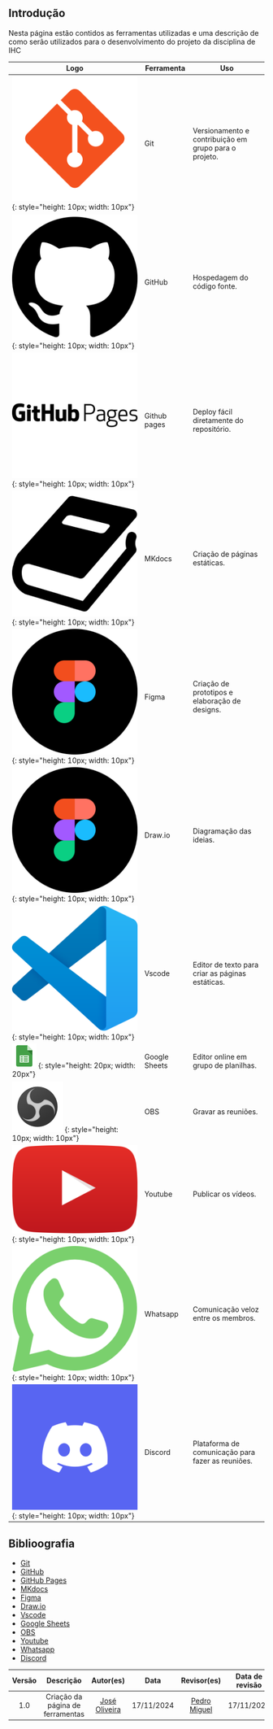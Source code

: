 ## Introdução
Nesta página estão contidos as ferramentas utilizadas e uma descrição de como serão utilizados para o desenvolvimento do projeto da disciplina de IHC

| Logo                                                | Ferramenta               | Uso                                                                                                         |
| --------------------------------------------------- | ------------------------ | ----------------------------------------------------------------------------------------------------------------- |
| ![logo git](../assets/ferramentas/git-icon.png) {: style="height: 10px; width: 10px"} | Git               | Versionamento e contribuição em grupo para o projeto.|
| ![logo github](../assets/ferramentas/github-icon.png) {: style="height: 10px; width: 10px"} | GitHub               | Hospedagem do código fonte.|
| ![logo github pages](../assets/ferramentas/github-pages-icon.png) {: style="height: 10px; width: 10px"} | Github pages               | Deploy fácil diretamente do repositório.       |
| ![logo mkdocs](../assets/ferramentas/mkdocs-icon.png) {: style="height: 10px; width: 10px"} | MKdocs              | Criação de páginas estáticas.|
| ![logo figma](../assets/ferramentas/figma-icon.png) {: style="height: 10px; width: 10px"} | Figma              | Criação de prototipos e elaboração de designs.|
| ![logo drawio](../assets/ferramentas/figma-icon.png) {: style="height: 10px; width: 10px"} | Draw.io              | Diagramação das ideias.|
| ![logo vscode](../assets/ferramentas/vscode-icon.png) {: style="height: 10px; width: 10px"} | Vscode              | Editor de texto para criar as páginas estáticas.|
| ![logo sheets](../assets/ferramentas/google-sheets-icon.png) {: style="height: 20px; width: 20px"} | Google Sheets              | Editor online em grupo de planilhas.|
| ![logo obs](../assets/ferramentas/obs-icon.png) {: style="height: 10px; width: 10px"} | OBS              | Gravar as reuniões.|
| ![logo youtube](../assets/ferramentas/youtube-icon.png) {: style="height: 10px; width: 10px"} | Youtube              | Publicar os vídeos.|
| ![logo whatsapp](../assets/ferramentas/whatsapp-icon.png) {: style="height: 10px; width: 10px"} | Whatsapp              | Comunicação veloz entre os membros.|
| ![logo discord](../assets/ferramentas/discord-icon.png) {: style="height: 10px; width: 10px"} | Discord              | Plataforma de comunicação para fazer as reuniões.|

## Biblioografia

- [Git](https://git-scm.com/)
- [GitHub](https://github.com/)
- [GitHub Pages](https://pages.github.com/)
- [MKdocs](https://www.mkdocs.org/)
- [Figma](https://www.figma.com/)
- [Draw.io](https://app.diagrams.net/)
- [Vscode](https://code.visualstudio.com/)
- [Google Sheets](https://www.google.com/intl/pt-BR/sheets/about/)
- [OBS](https://obsproject.com/)
- [Youtube](https://www.youtube.com/)
- [Whatsapp](https://www.whatsapp.com/)
- [Discord](https://discord.com/)


| Versão |     Descrição      |                     Autor(es)                     |    Data    |                     Revisor(es)                     | Data de revisão |
| :----: | :----------------: | :-----------------------------------------------: | :--------: | :-------------------------------------------------: | :-------------: |
|  1.0   | Criação da página de ferramentas | [José Oliveira](https://github.com/Jose1277) | 17/11/2024 |[Pedro Miguel](https://github.com/pedroMADBR) |   17/11/2024   |